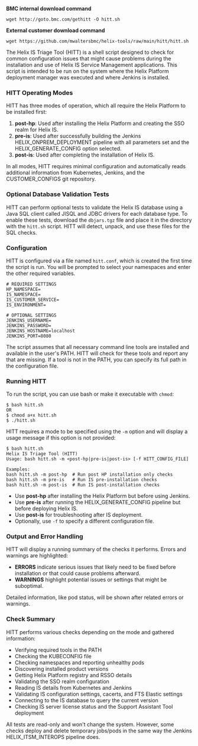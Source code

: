**BMC internal download command**
```shell
wget http://goto.bmc.com/gethitt -O hitt.sh
```

**External customer download command**
```shell
wget https://github.com/mwaltersbmc/helix-tools/raw/main/hitt/hitt.sh
```



The Helix IS Triage Tool (HITT) is a shell script designed to check for common configuration issues that might cause problems during the installation and use of Helix IS Service Management applications. This script is intended to be run on the system where the Helix Platform deployment manager was executed and where Jenkins is installed.

### HITT Operating Modes
HITT has three modes of operation, which all require the Helix Platform to be installed first:

1. **post-hp**: Used after installing the Helix Platform and creating the SSO realm for Helix IS.
2. **pre-is**: Used after successfully building the Jenkins HELIX_ONPREM_DEPLOYMENT pipeline with all parameters set and the HELIX_GENERATE_CONFIG option selected.
3. **post-is**: Used after completing the installation of Helix IS.

In all modes, HITT requires minimal configuration and automatically reads additional information from Kubernetes, Jenkins, and the CUSTOMER_CONFIGS git repository.

### Optional Database Validation Tests
HITT can perform optional tests to validate the Helix IS database using a Java SQL client called JISQL and JDBC drivers for each database type. To enable these tests, download the `dbjars.tgz` file and place it in the directory with the `hitt.sh` script. HITT will detect, unpack, and use these files for the SQL checks.

### Configuration
HITT is configured via a file named `hitt.conf`, which is created the first time the script is run. You will be prompted to select your namespaces and enter the other required variables.  

```shell
# REQUIRED SETTINGS
HP_NAMESPACE=
IS_NAMESPACE=
IS_CUSTOMER_SERVICE=
IS_ENVIRONMENT=

# OPTIONAL SETTINGS
JENKINS_USERNAME=
JENKINS_PASSWORD=
JENKINS_HOSTNAME=localhost
JENKINS_PORT=8080
```

The script assumes that all necessary command line tools are installed and available in the user's PATH. HITT will check for these tools and report any that are missing. If a tool is not in the PATH, you can specify its full path in the configuration file.

### Running HITT
To run the script, you can use bash or make it executable with `chmod`:

```shell
$ bash hitt.sh
OR
$ chmod a+x hitt.sh
$ ./hitt.sh
```

HITT requires a mode to be specified using the `-m` option and will display a usage message if this option is not provided:

```shell
$ bash hitt.sh
Helix IS Triage Tool (HITT)
Usage: bash hitt.sh -m <post-hp|pre-is|post-is> [-f HITT_CONFIG_FILE]

Examples:
bash hitt.sh -m post-hp  # Run post HP installation only checks
bash hitt.sh -m pre-is   # Run IS pre-installation checks
bash hitt.sh -m post-is  # Run IS post-installation checks
```

- Use **post-hp** after installing the Helix Platform but before using Jenkins.
- Use **pre-is** after running the HELIX_GENERATE_CONFIG pipeline but before deploying Helix IS.
- Use **post-is** for troubleshooting after IS deployment.
- Optionally, use `-f` to specify a different configuration file.

### Output and Error Handling
HITT will display a running summary of the checks it performs. Errors and warnings are highlighted:

- **ERRORS** indicate serious issues that likely need to be fixed before installation or that could cause problems afterward.
- **WARNINGS** highlight potential issues or settings that might be suboptimal.

Detailed information, like pod status, will be shown after related errors or warnings.

### Check Summary
HITT performs various checks depending on the mode and gathered information:

- Verifying required tools in the PATH
- Checking the KUBECONFIG file
- Checking namespaces and reporting unhealthy pods
- Discovering installed product versions
- Getting Helix Platform registry and RSSO details
- Validating the SSO realm configuration
- Reading IS details from Kubernetes and Jenkins
- Validating IS configuration settings, cacerts, and FTS Elastic settings
- Connecting to the IS database to query the current version
- Checking IS server license status and the Support Assistant Tool deployment

All tests are read-only and won't change the system. However, some checks deploy and delete temporary jobs/pods in the same way the Jenkins HELIX_ITSM_INTEROPS pipeline does.
